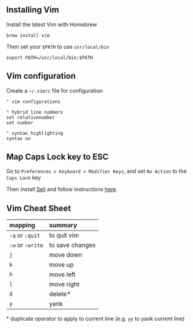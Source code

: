 ## Installing Vim

Install the latest Vim with Homebrew

```brew install vim```

Then set your `$PATH` to use `usr/local/bin` 

```export PATH=/usr/local/bin:$PATH```

## Vim configuration

Create a `~/.vimrc` file for configuration

```
" vim configurations

" hybrid line numbers
set relativenumber
set number
  
" syntax highlighting
syntax on
```

## Map Caps Lock key to ESC

Go to `Preferences > Keyboard > Modifier Keys`, and set `No Action` to the `Caps Lock` key

Then install [Seil](https://pqrs.org/osx/karabiner/seil.html.en) and follow instructions [here](http://stackoverflow.com/questions/127591/using-caps-lock-as-esc-in-mac-os-x#8437594).

## Vim Cheat Sheet

| mapping          | summary    |
|:-----------------|:-----------|
| `:q` or `:quit`  | to quit vim|
| `:w` or `:write` | to save changes|
|`j`|move down|
|`k`|move up|
|`h`|move left|
|`l`|move right|
|`d`|delete\*|
|`y`|yank|

\* duplicate operator to apply to current line (e.g. `yy` to yank current line)

